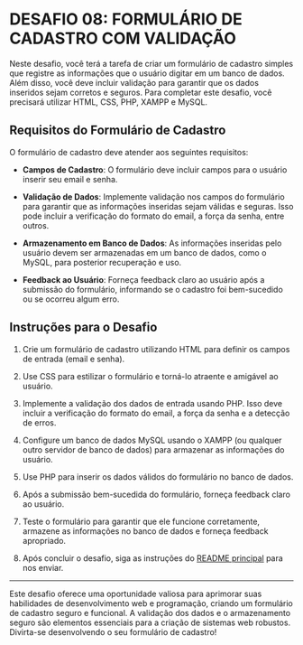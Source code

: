 # DESAFIO 08: FORMULÁRIO DE CADASTRO COM VALIDAÇÃO
Neste desafio, você terá a tarefa de criar um formulário de cadastro simples que registre as informações que o usuário digitar em um banco de dados. Além disso, você deve incluir validação para garantir que os dados inseridos sejam corretos e seguros. Para completar este desafio, você precisará utilizar HTML, CSS, PHP, XAMPP e MySQL.

## Requisitos do Formulário de Cadastro
O formulário de cadastro deve atender aos seguintes requisitos:

* **Campos de Cadastro**: O formulário deve incluir campos para o usuário inserir seu email e senha.

* **Validação de Dados**: Implemente validação nos campos do formulário para garantir que as informações inseridas sejam válidas e seguras. Isso pode incluir a verificação do formato do email, a força da senha, entre outros.

* **Armazenamento em Banco de Dados**: As informações inseridas pelo usuário devem ser armazenadas em um banco de dados, como o MySQL, para posterior recuperação e uso.

* **Feedback ao Usuário**: Forneça feedback claro ao usuário após a submissão do formulário, informando se o cadastro foi bem-sucedido ou se ocorreu algum erro.

## Instruções para o Desafio
1. Crie um formulário de cadastro utilizando HTML para definir os campos de entrada (email e senha).

2. Use CSS para estilizar o formulário e torná-lo atraente e amigável ao usuário.

3. Implemente a validação dos dados de entrada usando PHP. Isso deve incluir a verificação do formato do email, a força da senha e a detecção de erros.

4. Configure um banco de dados MySQL usando o XAMPP (ou qualquer outro servidor de banco de dados) para armazenar as informações do usuário.

5. Use PHP para inserir os dados válidos do formulário no banco de dados.

6. Após a submissão bem-sucedida do formulário, forneça feedback claro ao usuário.

7. Teste o formulário para garantir que ele funcione corretamente, armazene as informações no banco de dados e forneça feedback apropriado.

8. Após concluir o desafio, siga as instruções do [README principal](https://github.com/VILHALVA/DESAFIOS-DO-CODERS/blob/main/README.md) para nos enviar.

---

Este desafio oferece uma oportunidade valiosa para aprimorar suas habilidades de desenvolvimento web e programação, criando um formulário de cadastro seguro e funcional. A validação dos dados e o armazenamento seguro são elementos essenciais para a criação de sistemas web robustos. Divirta-se desenvolvendo o seu formulário de cadastro!
